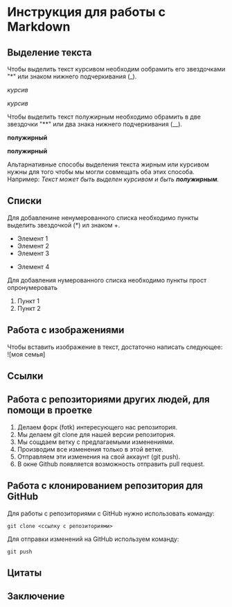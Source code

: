 # Инструкция для работы с Markdown

## Выделение текста

Чтобы выделить текст курсивом необходим ообрамить его звездочками "*" или знаком нижнего подчеркивания (_).

_курсив_

*курсив* 

Чтобы выделить текст полужирным необходимо обрамить в две звездочки "**" или два знака нижнего подчеркивания (__).

__полужирный__

**полужирный**

Альтарнативные способы выделения текста жирным или курсивом нужны для того чтобы мы могли совмещать оба этих способа. Например: _Текст может быть выделен курсивом и быть **полужирным**._ 


## Списки


Для добавленине ненумерованного списка необходимо пункты выделить звездочкой (*) ил знаком +.

* Элемент 1
* Элемент 2
* Элемент 3
+ Элемент 4


Для добавления нумерованного списка необходимо пункты прост опронумеровать

1. Пункт 1
2. Пункт 2


## Работа с изображениями
Чтобы вставить изображение в текст, достаточно написать следующее:
![моя семья]

## Сcылки

## Работа с репозиториями других людей, для помощи в проетке

1. Делаем форк (fotk) интересующего нас репозитория.
2. Мы делаем git clone для нашей версии репозитория.
3. Мы сощдаем ветку с предлагаемыми изменениями.
4. Производим все изменения только в этой ветке.
5. Отправляем эти изменения на свой аккаунт (git push).
6. В окне Github появляется возможность отправить pull request. 


## Работа с клонированием репозитория для GitHub
Для работы с репозиториями с GitHub нужно использовать команду:
``` 
git clone <ссылку с репозиториями>
```
Для отправки изменений на GitHub используем команду:
```
git push 
```




## Цитаты

## Заключение
